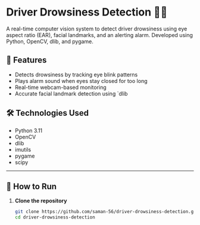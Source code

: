 # Driver Drowsiness Detection 🚗😴

A real-time computer vision system to detect driver drowsiness using eye aspect ratio (EAR), facial landmarks, and an alerting alarm. Developed using Python, OpenCV, dlib, and pygame.

## 📸 Features

- Detects drowsiness by tracking eye blink patterns
- Plays alarm sound when eyes stay closed for too long
- Real-time webcam-based monitoring
- Accurate facial landmark detection using `dlib

## 🛠️ Technologies Used

- Python 3.11
- OpenCV
- dlib
- imutils
- pygame
- scipy

---

## 🚀 How to Run

1. **Clone the repository**
   ```bash
   git clone https://github.com/saman-56/driver-drowsiness-detection.git
   cd driver-drowsiness-detection
